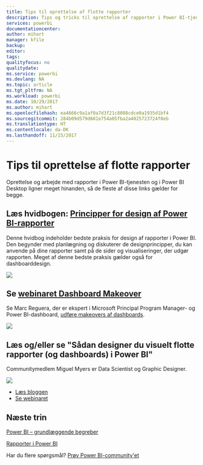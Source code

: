 ```yaml
---
title: Tips til oprettelse af flotte rapporter
description: Tips og tricks til oprettelse af rapporter i Power BI-tjenesten
services: powerbi
documentationcenter: 
author: mihart
manager: kfile
backup: 
editor: 
tags: 
qualityfocus: no
qualitydate: 
ms.service: powerbi
ms.devlang: NA
ms.topic: article
ms.tgt_pltfrm: NA
ms.workload: powerbi
ms.date: 10/29/2017
ms.author: mihart
ms.openlocfilehash: ea4666c9a1af0a7d3f21c8088cdce0a1935d1bf4
ms.sourcegitcommit: 284b09d579d601e754a05fba2a4025723724f8eb
ms.translationtype: HT
ms.contentlocale: da-DK
ms.lasthandoff: 11/15/2017
---
```

# <a name="tips-for-creating-stunning-reports"></a>Tips til oprettelse af flotte rapporter
Oprettelse og arbejde med rapporter i Power BI-tjenesten og i Power BI Desktop ligner meget hinanden, så de fleste af disse links gælder for begge.

## <a name="read-the-whitepaper-principles-for-designing-power-bi-reportspower-bi-visualization-best-practicesmd"></a>Læs hvidbogen: [Principper for design af Power BI-rapporter](power-bi-visualization-best-practices.md)
Denne hvidbog indeholder bedste praksis for design af rapporter i Power BI. Den begynder med planlægning og diskuterer de designprincipper, du kan anvende på dine rapporter samt på de sider og visualiseringer, der udgør rapporten. Meget af denne bedste praksis gælder også for dashboarddesign.

![](media/power-bi-reports-tips-and-tricks-for-creating/power-bi-example.png)

## <a name="watch-the-dashboard-makeover-webinarhttpsinfomicrosoftcomco-powerbi-wbnr-fy16-05may-12-dashboard-makeover-registrationhtml"></a>Se [webinaret Dashboard Makeover](https://info.microsoft.com/CO-PowerBI-WBNR-FY16-05May-12-Dashboard-Makeover-Registration.html)
Se Marc Reguera, der er ekspert i Microsoft Principal Program Manager- og Power BI-dashboard, [udføre makeovers af dashboards](https://info.microsoft.com/CO-PowerBI-WBNR-FY16-05May-12-Dashboard-Makeover-Registration.html).

![](media/power-bi-reports-tips-and-tricks-for-creating/power-bi-makeover-webinar.png)

## <a name="read-andor-watch-how-to-design-visually-stunning-reports-and-dashboards-in-power-bi"></a>Læs og/eller se "Sådan designer du visuelt flotte rapporter (og dashboards) i Power BI"
Communitymedlem Miguel Myers er Data Scientist og Graphic Designer.

![](media/power-bi-reports-tips-and-tricks-for-creating/power-bi-reports.png)

* [Læs bloggen](https://powerbi.microsoft.com/blog/how-to-design-visually-stunning-reports/)
* [Se webinaret](https://info.microsoft.com/CO-PowerBI-WBNR-FY16-04Apr-19-Design-Reports-in-PowerBI-Registration.html)

## <a name="next-steps"></a>Næste trin
[Power BI – grundlæggende begreber](service-basic-concepts.md)

[Rapporter i Power BI](service-reports.md)

Har du flere spørgsmål? [Prøv Power BI-community'et](http://community.powerbi.com/)

